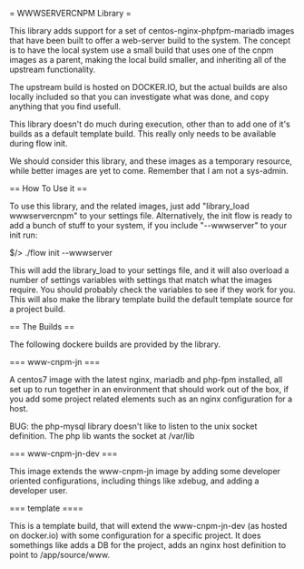 = WWWSERVERCNPM Library =

This library adds support for a set of centos-nginx-phpfpm-mariadb images that have been built to offer a web-server build to the system.  The concept is to have the local system use a small build that uses one of the cnpm images as a parent, making the local build smaller, and inheriting all of the upstream functionality.

The upstream build is hosted on DOCKER.IO, but the actual builds are also locally included so that you can investigate what was done, and copy anything that you find usefull.

This library doesn't do much during execution, other than to add one of it's builds as a default template build.  This really only needs to be available during flow init.

We should consider this library, and these images as a temporary resource, while better images are yet to come.  Remember that I am not a sys-admin.

== How To Use it ==

To use this library, and the related images, just add "library_load wwwservercnpm" to your settings file.  Alternatively, the init flow is ready to add a bunch of stuff to your system, if you include "--wwwserver" to your init run:

$/> ./flow init --wwwserver

This will add the library_load to your settings file, and it will also overload a number of settings variables with settings that match what the images require.  You should probably check the variables to see if they work for you.  This will also make the library template build the default template source for a project build.

== The Builds ==

The following dockere builds are provided by the library.

=== www-cnpm-jn ===

A centos7 image with the latest nginx, mariadb and php-fpm installed, all set up to run together in an environment that should work out of the box, if you add some project related elements such as an nginx configuration for a host.

BUG: the php-mysql library doesn't like to listen to the unix socket definition. The php lib wants the socket at /var/lib

=== www-cnpm-jn-dev ===

This image extends the www-cnpm-jn image by adding some developer oriented configurations, including things like xdebug, and adding a developer user.

=== template ====

This is a template build, that will extend the www-cnpm-jn-dev (as hosted on docker.io) with some configuration for a specific project.  It does somethings like adds a DB for the project, adds an nginx host definition to point to /app/source/www.
